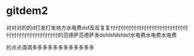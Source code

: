 # gitdem2
对对对的的d打发打发地方水电费dsf反反复复付付付付付付付付付付付付付付付付付付付付付付付付付的范德萨范德萨发dsfdsfdsfdsf水电费水电费水电费

的点点滴滴多多多多多多多多多多多多